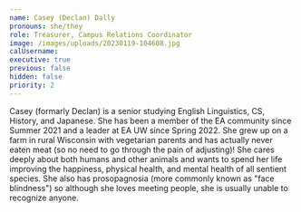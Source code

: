 ```yaml
---
name: Casey (Declan) Dally
pronouns: she/they
role: Treasurer, Campus Relations Coordinator
image: /images/uploads/20230119-104608.jpg
calUsername:
executive: true
previous: false
hidden: false
priority: 2
---
```

Casey (formarly Declan) is a senior studying English Linguistics, CS, History, and Japanese. She has been a member of the EA community since Summer 2021 and a leader at EA UW since Spring 2022. She grew up on a farm in rural Wisconsin with vegetarian parents and has actually never eaten meat (so no need to go through the pain of adjusting)! She cares deeply about both humans and other animals and wants to spend her life improving the happiness, physical health, and mental health of all sentient species. She also has prosopagnosia (more commonly known as "face blindness") so although she loves meeting people, she is usually unable to recognize anyone.